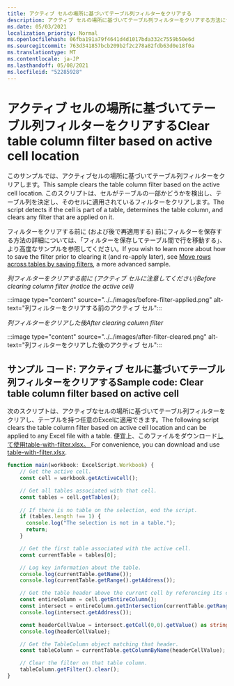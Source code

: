 ```yaml
---
title: アクティブ セルの場所に基づいてテーブル列フィルターをクリアする
description: アクティブ セルの場所に基づいてテーブル列フィルターをクリアする方法について学習します。
ms.date: 05/03/2021
localization_priority: Normal
ms.openlocfilehash: 06fba191a79f4641d4d1017bda332c7559b50e6d
ms.sourcegitcommit: 763d341857bcb209b2f2c278a82fdb63d0e18f0a
ms.translationtype: MT
ms.contentlocale: ja-JP
ms.lasthandoff: 05/08/2021
ms.locfileid: "52285928"
---
```

# <a name="clear-table-column-filter-based-on-active-cell-location"></a><span data-ttu-id="ef97e-103">アクティブ セルの場所に基づいてテーブル列フィルターをクリアする</span><span class="sxs-lookup"><span data-stu-id="ef97e-103">Clear table column filter based on active cell location</span></span>

<span data-ttu-id="ef97e-104">このサンプルでは、アクティブセルの場所に基づいてテーブル列フィルターをクリアします。</span><span class="sxs-lookup"><span data-stu-id="ef97e-104">This sample clears the table column filter based on the active cell location.</span></span> <span data-ttu-id="ef97e-105">このスクリプトは、セルがテーブルの一部かどうかを検出し、テーブル列を決定し、そのセルに適用されているフィルターをクリアします。</span><span class="sxs-lookup"><span data-stu-id="ef97e-105">The script detects if the cell is part of a table, determines the table column, and clears any filter that are applied on it.</span></span>

<span data-ttu-id="ef97e-106">フィルターをクリアする前に (および後で再適用する) 前にフィルターを保存する方法の[](move-rows-across-tables.md)詳細については、「フィルターを保存してテーブル間で行を移動する」、より高度なサンプルを参照してください。</span><span class="sxs-lookup"><span data-stu-id="ef97e-106">If you wish to learn more about how to save the filter prior to clearing it (and re-apply later), see [Move rows across tables by saving filters](move-rows-across-tables.md), a more advanced sample.</span></span>

<span data-ttu-id="ef97e-107">_列フィルターをクリアする前に (アクティブ セルに注意してください)_</span><span class="sxs-lookup"><span data-stu-id="ef97e-107">_Before clearing column filter (notice the active cell)_</span></span>

:::image type="content" source="../../images/before-filter-applied.png" alt-text="列フィルターをクリアする前のアクティブ セル":::

<span data-ttu-id="ef97e-109">_列フィルターをクリアした後_</span><span class="sxs-lookup"><span data-stu-id="ef97e-109">_After clearing column filter_</span></span>

:::image type="content" source="../../images/after-filter-cleared.png" alt-text="列フィルターをクリアした後のアクティブ セル":::

## <a name="sample-code-clear-table-column-filter-based-on-active-cell"></a><span data-ttu-id="ef97e-111">サンプル コード: アクティブ セルに基づいてテーブル列フィルターをクリアする</span><span class="sxs-lookup"><span data-stu-id="ef97e-111">Sample code: Clear table column filter based on active cell</span></span>

<span data-ttu-id="ef97e-112">次のスクリプトは、アクティブなセルの場所に基づいてテーブル列フィルターをクリアし、テーブルを持つ任意のExcelに適用できます。</span><span class="sxs-lookup"><span data-stu-id="ef97e-112">The following script clears the table column filter based on active cell location and can be applied to any Excel file with a table.</span></span> <span data-ttu-id="ef97e-113">便宜上、このファイルをダウンロード<a href="table-with-filter.xlsx">して使用table-with-filter.xlsx。 </a></span><span class="sxs-lookup"><span data-stu-id="ef97e-113">For convenience, you can download and use <a href="table-with-filter.xlsx">table-with-filter.xlsx</a>.</span></span>

```TypeScript
function main(workbook: ExcelScript.Workbook) {
    // Get the active cell.
    const cell = workbook.getActiveCell();

    // Get all tables associated with that cell.
    const tables = cell.getTables();
    
    // If there is no table on the selection, end the script.
    if (tables.length !== 1) {
      console.log("The selection is not in a table.");
      return;
    }

    // Get the first table associated with the active cell.
    const currentTable = tables[0];

    // Log key information about the table.
    console.log(currentTable.getName());
    console.log(currentTable.getRange().getAddress());

    // Get the table header above the current cell by referencing its column.
    const entireColumn = cell.getEntireColumn();
    const intersect = entireColumn.getIntersection(currentTable.getRange());
    console.log(intersect.getAddress());

    const headerCellValue = intersect.getCell(0,0).getValue() as string;
    console.log(headerCellValue);

    // Get the TableColumn object matching that header.
    const tableColumn = currentTable.getColumnByName(headerCellValue);

    // Clear the filter on that table column.
    tableColumn.getFilter().clear();
}
```
